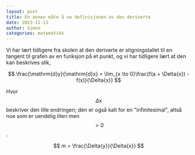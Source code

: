 ```yaml
---
layout: post 
title: En annen måte å se definisjonen av den deriverte 
date: 2023-11-13
author: Simon
categories: matematikk 
---
```

Vi har lært tidligere fra skolen at den deriverte er stigningstallet til en tangent til grafen av en funksjon på et punkt, og vi har tidligere lært at den kan beskrives slik, 

$$ \frac{\mathrm{d}y}{\mathrm{d}x} = \lim_{x \to 0}\frac{f(a + \Delta{x}) - f(x)}{\Delta{x}} $$

Hvor $$\Delta{x}$$ beskriver den lille endringen; den er også kalt for en "infinitesimal", altså noe som er uendelig liten men $$> 0$$.

$$ m = \frac{\Delta{y}}{\Delta{x}} $$
